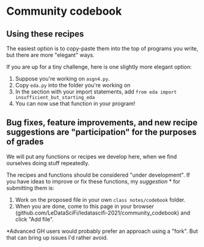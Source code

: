 # Community codebook

## Using these recipes

The easiest option is to copy-paste them into the top of programs you write, but there are more "elegant" ways. 

If you are up for a tiny challenge, here is one slightly more elegant option: 
1. Suppose you're working on `asgn4.py`. 
2. Copy `eda.py` into the folder you're working on
3. In the section with your import statements, add `from eda import insufficient_but_starting_eda`
4. You can now use that function in your program!

## Bug fixes, feature improvements, and new recipe suggestions are "participation" for the purposes of grades 

We will put any functions or recipes we develop here, when we find ourselves doing stuff repeatedly.

The recipes and functions should be considered "under development". If you have ideas to improve or fix these functions, my _suggestion_ \* for submitting them is:
1. Work on the proposed file in your own `class notes/codebook` folder.
2. When you are done, come to this page in your browser (github.com/LeDataSciFi/ledatascifi-2021/community_codebook) and click "Add file".

\*Advanced GH users would probably prefer an approach using a "fork". But that can bring up issues I'd rather avoid. 

